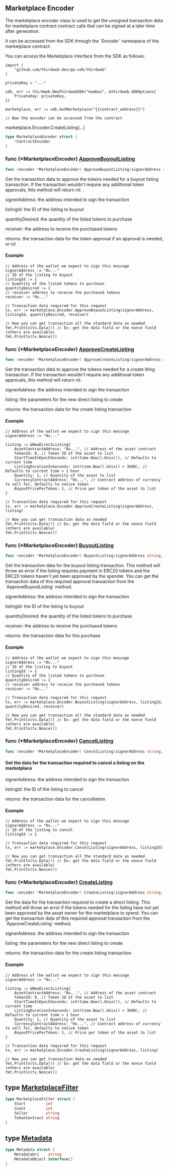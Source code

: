 
## Marketplace Encoder

The marketplace encoder class is used to get the unsigned transaction data for marketplace contract contract calls that can be signed at a later time after generation\.

It can be accessed from the SDK through the \`Encoder\` namespace of the marketplace contract:

You can access the Marketplace interface from the SDK as follows:

```
import (
	"github.com/thirdweb-dev/go-sdk/thirdweb"
)

privateKey = "..."

sdk, err := thirdweb.NewThirdwebSDK("mumbai", &thirdweb.SDKOptions{
	PrivateKey: privateKey,
})

marketplace, err := sdk.GetMarketplace("{{contract_address}}")

// Now the encoder can be accessed from the contract
```

marketplace\.Encoder\.CreateListing\(\.\.\.\)

```go
type MarketplaceEncoder struct {
    *ContractEncoder
}
```

### func \(\*MarketplaceEncoder\) [ApproveBuyoutListing](<https://github.com/thirdweb-dev/go-sdk/blob/main/thirdweb/marketplace_encoder.go#L118-L123>)

```go
func (encoder *MarketplaceEncoder) ApproveBuyoutListing(signerAddress string, listingId int, quantityDesired int, receiver string) (*types.Transaction, error)
```

Get the transaction data to approve the tokens needed for a buyout listing transaction\. If the transaction wouldn't require any additional token approvals, this method will return nil\.

signerAddress: the address intended to sign the transaction

listingId: the ID of the listing to buyout

quantityDesired: the quantity of the listed tokens to purchase

receiver: the address to receive the purchased tokens

returns: the transaction data for the token approval if an approval is needed, or nil

#### Example

```
// Address of the wallet we expect to sign this message
signerAddress := "0x..."
// ID of the listing to buyout
listingId := 1
// Quantity of the listed tokens to purchase
quantityDesired := 1
// receiver address to receive the purchased tokens
receiver := "0x..."

// Transaction data required for this request
tx, err := marketplace.Encoder.ApproveBuyoutListing(signerAddress, listingId, quantityDesired, receiver)

// Now you can get transaction all the standard data as needed
fmt.Println(tx.Data()) // Ex: get the data field or the nonce field (others are available)
fmt.Println(tx.Nonce())
```

### func \(\*MarketplaceEncoder\) [ApproveCreateListing](<https://github.com/thirdweb-dev/go-sdk/blob/main/thirdweb/marketplace_encoder.go#L253>)

```go
func (encoder *MarketplaceEncoder) ApproveCreateListing(signerAddress string, listing *NewDirectListing) (*types.Transaction, error)
```

Get the transaction data to approve the tokens needed for a create liting transaction\. If the transaction wouldn't require any additional token approvals, this method will return nil\.

signerAddress: the address intended to sign the transaction

listing: the parameters for the new direct listing to create

returns: the transaction data for the create listing transaction

#### Example

```
// Address of the wallet we expect to sign this message
signerAddress := "0x..."

listing := &NewDirectListing{
	AssetContractAddress: "0x...", // Address of the asset contract
	TokenId: 0, // Token ID of the asset to list
	StartTimeInEpochSeconds: int(time.Now().Unix()), // Defaults to current time
	ListingDurationInSeconds: int(time.Now().Unix() + 3600), // Defaults to current time + 1 hour
	Quantity: 1, // Quantity of the asset to list
	CurrencyContractAddress: "0x...", // Contract address of currency to sell for, defaults to native token
	BuyoutPricePerToken: 1, // Price per token of the asset to list
}

// Transaction data required for this request
tx, err := marketplace.Encoder.ApproveCreateListing(signerAddress, listing)

// Now you can get transaction data as needed
fmt.Println(tx.Data()) // Ex: get the data field or the nonce field (others are available)
fmt.Println(tx.Nonce())
```

### func \(\*MarketplaceEncoder\) [BuyoutListing](<https://github.com/thirdweb-dev/go-sdk/blob/main/thirdweb/marketplace_encoder.go#L180-L185>)

```go
func (encoder *MarketplaceEncoder) BuyoutListing(signerAddress string, listingId int, quantityDesired int, receiver string) (*types.Transaction, error)
```

Get the transaction data for the buyout listing transaction\. This method will throw an error if the listing requires payment in ERC20 tokens and the ERC20 tokens haven't yet been approved by the spender\. You can get the transaction data of this required approval transaction from the \`ApproveBuyoutListing\` method\.

signerAddress: the address intended to sign the transaction

listingId: the ID of the listing to buyout

quantityDesired: the quantity of the listed tokens to purchase

receiver: the address to receive the purchased tokens

returns: the transaction data for this purchase

#### Example

```
// Address of the wallet we expect to sign this message
signerAddress := "0x..."
// ID of the listing to buyout
listingId := 1
// Quantity of the listed tokens to purchase
quantityDesired := 1
// receiver address to receive the purchased tokens
receiver := "0x..."

// Transaction data required for this request
tx, err := marketplace.Encoder.BuyoutListing(signerAddress, listingId, quantityDesired, receiver)

// Now you can get transaction all the standard data as needed
fmt.Println(tx.Data()) // Ex: get the data field or the nonce field (others are available)
fmt.Println(tx.Nonce())
```

### func \(\*MarketplaceEncoder\) [CancelListing](<https://github.com/thirdweb-dev/go-sdk/blob/main/thirdweb/marketplace_encoder.go#L79>)

```go
func (encoder *MarketplaceEncoder) CancelListing(signerAddress string, listingId int) (*types.Transaction, error)
```

#### Get the data for the transaction required to cancel a listing on the marketplace

signerAddress: the address intended to sign the transaction

listingId: the ID of the listing to cancel

returns: the transaction data for the cancellation

#### Example

```
// Address of the wallet we expect to sign this message
signerAddress := "0x..."
// ID of the listing to cancel
listingId := 1

// Transaction data required for this request
tx, err := marketplace.Encoder.CancelListing(signerAddress, listingId)

// Now you can get transaction all the standard data as needed
fmt.Println(tx.Data()) // Ex: get the data field or the nonce field (others are available)
fmt.Println(tx.Nonce())
```

### func \(\*MarketplaceEncoder\) [CreateListing](<https://github.com/thirdweb-dev/go-sdk/blob/main/thirdweb/marketplace_encoder.go#L297>)

```go
func (encoder *MarketplaceEncoder) CreateListing(signerAddress string, listing *NewDirectListing) (*types.Transaction, error)
```

Get the data for the transaction required to create a direct listing\. This method will throw an error if the tokens needed for the listing have not yet been approved by the asset owner for the marketplace to spend\. You can get the transaction data of this required approval transaction from the \`ApproveCreateListing\` method\.

signerAddress: the address intended to sign the transaction

listing: the parameters for the new direct listing to create

returns: the transaction data for the create listing transaction

#### Example

```
// Address of the wallet we expect to sign this message
signerAddress := "0x..."

listing := &NewDirectListing{
	AssetContractAddress: "0x...", // Address of the asset contract
	TokenId: 0, // Token ID of the asset to list
	StartTimeInEpochSeconds: int(time.Now().Unix()), // Defaults to current time
	ListingDurationInSeconds: int(time.Now().Unix() + 3600), // Defaults to current time + 1 hour
	Quantity: 1, // Quantity of the asset to list
	CurrencyContractAddress: "0x...", // Contract address of currency to sell for, defaults to native token
	BuyoutPricePerToken: 1, // Price per token of the asset to list
}

// Transaction data required for this request
tx, err := marketplace.Encoder.CreateListing(signerAddress, listing)

// Now you can get transaction data as needed
fmt.Println(tx.Data()) // Ex: get the data field or the nonce field (others are available)
fmt.Println(tx.Nonce())
```

## type [MarketplaceFilter](<https://github.com/thirdweb-dev/go-sdk/blob/main/thirdweb/types.go#L509-L514>)

```go
type MarketplaceFilter struct {
    Start         int
    Count         int
    Seller        string
    TokenContract string
}
```

## type [Metadata](<https://github.com/thirdweb-dev/go-sdk/blob/main/thirdweb/types.go#L13-L16>)

```go
type Metadata struct {
    MetadataUri    string
    MetadataObject interface{}
}
```
